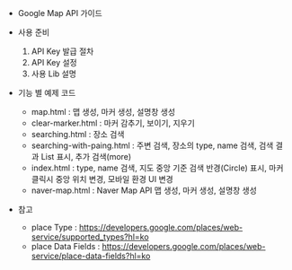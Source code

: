  * Google Map API 가이드

 * 사용 준비
    1. API Key 발급 절차
    2. API Key 설정
    3. 사용 Lib 설명

 * 기능 별 예제 코드
   - map.html : 맵 생성, 마커 생성, 설명창 생성
   - clear-marker.html : 마커 감추기, 보이기, 지우기
   - searching.html :  장소 검색
   - searching-with-paing.html : 주변 검색, 장소의 type, name 검색, 검색 결과 List 표시, 추가 검색(more)
   - index.html : type, name 검색, 지도 중앙 기준 검색 반경(Circle) 표시, 마커 클릭시 중앙 위치 변경, 모바일 환경 UI 변경
   - naver-map.html : Naver Map API 맵 생성, 마커 생성, 설명창 생성

* 참고
   - place Type : https://developers.google.com/places/web-service/supported_types?hl=ko
   - place Data Fields : https://developers.google.com/places/web-service/place-data-fields?hl=ko
